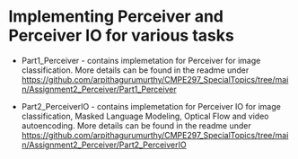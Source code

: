 # **Implementing Perceiver and Perceiver IO for various tasks**

* Part1_Perceiver - contains implemetation for Perceiver for image classification. More details can be found in the readme under https://github.com/arpithagurumurthy/CMPE297_SpecialTopics/tree/main/Assignment2_Perceiver/Part1_Perceiver

* Part2_PerceiverIO - contains implemetation for Perceiver IO for image classification, Masked Language Modeling, Optical Flow and video autoencoding. More details can be found in the readme under https://github.com/arpithagurumurthy/CMPE297_SpecialTopics/tree/main/Assignment2_Perceiver/Part2_PerceiverIO

